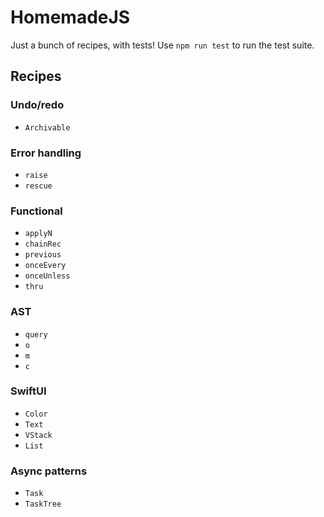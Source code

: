# HomemadeJS

Just a bunch of recipes, with tests! Use `npm run test` to run the test suite.

## Recipes

### Undo/redo

- `Archivable`

### Error handling

- `raise`
- `rescue`

### Functional

- `applyN`
- `chainRec`
- `previous`
- `onceEvery`
- `onceUnless`
- `thru`

### AST

- `query`
- `o`
- `m`
- `c`

### SwiftUI

- `Color`
- `Text`
- `VStack`
- `List`

### Async patterns

- `Task`
- `TaskTree`
